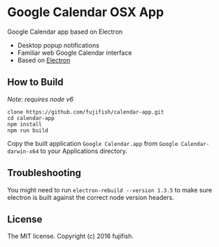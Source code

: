 # Google Calendar OSX App

Google Calendar app based on Electron

* Desktop popup notifications
* Familiar web Google Calendar interface
* Based on [Electron](http://electron.atom.io/)

## How to Build

_Note: requires node v6_

```
clone https://github.com/fujifish/calendar-app.git
cd calendar-app
npm install
npm run build
```

Copy the built application `Google Calendar.app` from `Google Calendar-darwin-x64` to your Applications directory.

## Troubleshooting

You might need to run `electron-rebuild --version 1.3.5` to make sure electron is built against the correct 
node version headers.

## License

The MIT license. Copyright (c) 2016 fujifish.
